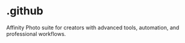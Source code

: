# .github
Affinity Photo suite for creators with advanced tools, automation, and professional workflows.
